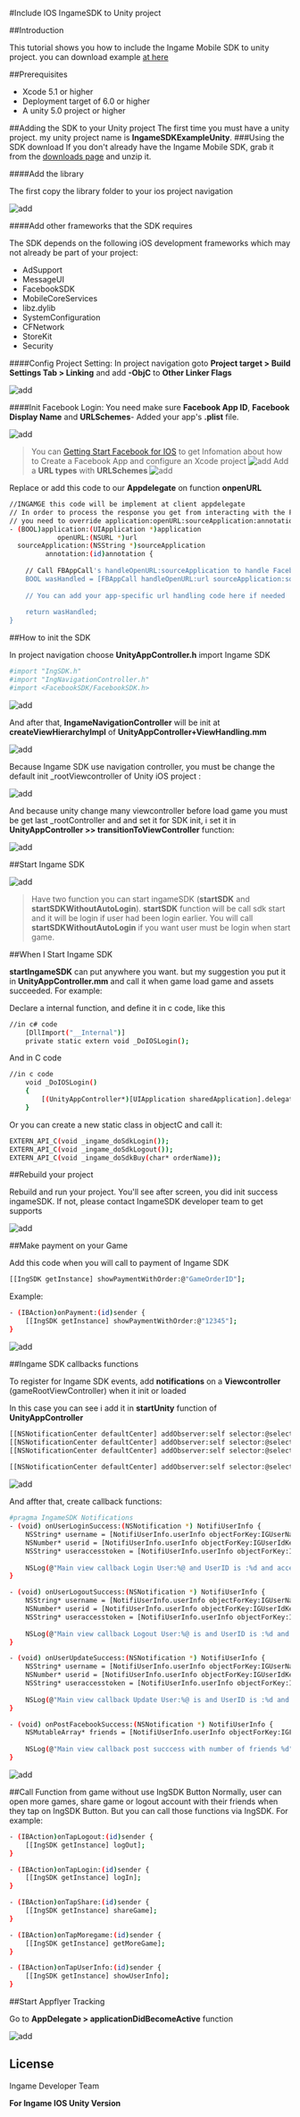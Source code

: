 #Include IOS IngameSDK to Unity project

##Introduction

This tutorial shows you how to include the Ingame Mobile SDK to unity project. you can download example [at here](https://drive.google.com/file/d/0B5igvj6-bthATWFlRmQxNWhkOTA/view?usp=sharing)

##Prerequisites
* Xcode 5.1 or higher
* Deployment target of 6.0 or higher
* A unity 5.0 project or higher

##Adding the SDK to your Unity project
The first time you must have a unity project. my unity project name is **IngameSDKExampleUnity**.
###Using the SDK download
If you don't already have the Ingame Mobile SDK, grab it from the [downloads page](https://github.com/InGameVietnam/iOS-InGameSDKLib/archive/version-2.0.zip) and unzip it.

####Add the library

The first copy the library folder to your ios project navigation

![add](http://i757.photobucket.com/albums/xx212/ichirokudo/Ingame/add7_zpssoqsywl6.png)

####Add other frameworks that the SDK requires

The SDK depends on the following iOS development frameworks which may not already be part of your project:

* AdSupport
* MessageUI
* FacebookSDK
* MobileCoreServices
* libz.dylib
* SystemConfiguration
* CFNetwork
* StoreKit
* Security

####Config Project Setting:
In project navigation goto **Project target > Build Settings Tab > Linking** and add **-ObjC** to **Other Linker Flags**

![add](http://i757.photobucket.com/albums/xx212/ichirokudo/Ingame/Screen%20Shot%202015-07-06%20at%205.11.32%20PM_zpsjnuvxqnl.png)

####Init Facebook Login:
You need make sure **Facebook App ID**, **Facebook Display Name** and **URLSchemes**- Added your app's **.plist** file.

![add](http://i757.photobucket.com/albums/xx212/ichirokudo/Ingame%20iOS/ios-cocos2dx-10_zpsftdwgsqi.png)

>You can [Getting Start Facebook for IOS](https://developers.facebook.com/docs/ios/getting-started) to get Infomation about how to Create a Facebook App and configure an Xcode project
>![add](http://i757.photobucket.com/albums/xx212/ichirokudo/Ingame%20iOS/ios-quickstart-15_zpsyrunzsrb.png)
>Add a **URL types** with **URLSchemes**
>![add](http://i757.photobucket.com/albums/xx212/ichirokudo/Ingame%20iOS/ios-quickstart-16_zpsedr73t0o.png)

Replace or add this code to our **Appdelegate** on function **onpenURL**
```sh
//INGAMGE this code will be implement at client appdelegate
// In order to process the response you get from interacting with the Facebook login process,
// you need to override application:openURL:sourceApplication:annotation:
- (BOOL)application:(UIApplication *)application
            openURL:(NSURL *)url
  sourceApplication:(NSString *)sourceApplication
         annotation:(id)annotation {
    
    // Call FBAppCall's handleOpenURL:sourceApplication to handle Facebook app responses
    BOOL wasHandled = [FBAppCall handleOpenURL:url sourceApplication:sourceApplication];
    
    // You can add your app-specific url handling code here if needed
    
    return wasHandled;
}
```

##How to init the SDK

In project navigation choose **UnityAppController.h** import Ingame SDK
```sh
#import "IngSDK.h"
#import "IngNavigationController.h"
#import <FacebookSDK/FacebookSDK.h>
```
![add](http://i757.photobucket.com/albums/xx212/ichirokudo/Ingame/add8_zpsfj6eyjfv.png)

And after that, **IngameNavigationController** will be init at **createViewHierarchyImpl** of **UnityAppController+ViewHandling.mm**

![add](http://i757.photobucket.com/albums/xx212/ichirokudo/Ingame/add1_zps45kdmqcj.png)

Because Ingame SDK use navigation controller, you must be change the default init _rootViewcontroller of Unity iOS project :

![add](http://i757.photobucket.com/albums/xx212/ichirokudo/Ingame/add2_zpsqp1lp1li.png)

And because unity change many viewcontroller before load game you must be get last _rootController and and set it for SDK init, i set it in **UnityAppController >> transitionToViewController** function:

![add](http://i757.photobucket.com/albums/xx212/ichirokudo/Ingame/add10_zpslxavjhdx.png)

##Start Ingame SDK

![add](http://i757.photobucket.com/albums/xx212/ichirokudo/Ingame/add11_zpsro5czjm8.png)

>Have two function you can start ingameSDK (**startSDK** and **startSDKWithoutAutoLogin**). **startSDK** function will be call sdk start and it will be login if user had been login earlier. You will call **startSDKWithoutAutoLogin** if you want user must be login when start game.

##When I Start Ingame SDK

**startIngameSDK** can put anywhere you want. but my suggestion you put it in **UnityAppController.mm** and call it when game load game and assets succeeded. For example:

Declare a internal function, and define it in c code, like this
```sh
//in c# code
    [DllImport("__Internal")]
    private static extern void _DoIOSLogin();
```
And in C code
```sh
//in c code
	void _DoIOSLogin()
	{
        [(UnityAppController*)[UIApplication sharedApplication].delegate ShowSDK];
	}
```

Or you can create a new static class in objectC and call it:
```sh
EXTERN_API_C(void _ingame_doSdkLogin());
EXTERN_API_C(void _ingame_doSdkLogout());
EXTERN_API_C(void _ingame_doSdkBuy(char* orderName));
```

##Rebuild your project

Rebuild and run your project. You'll see after screen, you did init success ingameSDK. If not, please contact IngameSDK developer team to get supports

![add](http://i757.photobucket.com/albums/xx212/ichirokudo/Ingame/3_zpswhknm0j4.png)

##Make payment on your Game

Add this code when you will call to payment of Ingame SDK
```sh
[[IngSDK getInstance] showPaymentWithOrder:@"GameOrderID"];
```
Example:
```sh
- (IBAction)onPayment:(id)sender {
    [[IngSDK getInstance] showPaymentWithOrder:@"12345"];
}
```
![add](http://i757.photobucket.com/albums/xx212/ichirokudo/Ingame/4_zpsmcecgsom.png)

##Ingame SDK callbacks functions

To register for Ingame SDK events, add **notifications** on a **Viewcontroller** (gameRootViewController) when it init or loaded

In this case you can see i add it in **startUnity** function of **UnityAppController** 
```sh
[[NSNotificationCenter defaultCenter] addObserver:self selector:@selector(onUserLoginSuccess:) name:onUserLoginSuccess object:nil];
[[NSNotificationCenter defaultCenter] addObserver:self selector:@selector(onUserLogoutSuccess:) name:onUserLogoutSuccess object:nil];
[[NSNotificationCenter defaultCenter] addObserver:self selector:@selector(onUserUpdateSuccess:) name:onUserUpdateSuccess object:nil];
    
[[NSNotificationCenter defaultCenter] addObserver:self selector:@selector(onPostFacebookSuccess:) name:onPostFacebookSuccess object:nil];
```
![add](http://i757.photobucket.com/albums/xx212/ichirokudo/Ingame/add12_zpswpdt6s4w.png)

And affter that, create callback functions:
```sh
#pragma IngameSDK Notifications
- (void) onUserLoginSuccess:(NSNotification *) NotifiUserInfo {
    NSString* username = [NotifiUserInfo.userInfo objectForKey:IGUserNameKey];
    NSNumber* userid = [NotifiUserInfo.userInfo objectForKey:IGUserIdKey];
    NSString* useraccesstoken = [NotifiUserInfo.userInfo objectForKey:IGUserAccessTokenKey];
    
    NSLog(@"Main view callback Login User:%@ and UserID is :%d and accesstoken: %@",username,[userid intValue],useraccesstoken);
}

- (void) onUserLogoutSuccess:(NSNotification *) NotifiUserInfo {
    NSString* username = [NotifiUserInfo.userInfo objectForKey:IGUserNameKey];
    NSNumber* userid = [NotifiUserInfo.userInfo objectForKey:IGUserIdKey];
    NSString* useraccesstoken = [NotifiUserInfo.userInfo objectForKey:IGUserAccessTokenKey];
    
    NSLog(@"Main view callback Logout User:%@ is and UserID is :%d and accesstoken: %@",username,[userid intValue],useraccesstoken);
}

- (void) onUserUpdateSuccess:(NSNotification *) NotifiUserInfo {
    NSString* username = [NotifiUserInfo.userInfo objectForKey:IGUserNameKey];
    NSNumber* userid = [NotifiUserInfo.userInfo objectForKey:IGUserIdKey];
    NSString* useraccesstoken = [NotifiUserInfo.userInfo objectForKey:IGUserAccessTokenKey];
    
    NSLog(@"Main view callback Update User:%@ is and UserID is :%d and accesstoken: %@",username,[userid intValue],useraccesstoken);
}

- (void) onPostFacebookSuccess:(NSNotification *) NotifiUserInfo {
    NSMutableArray* friends = [NotifiUserInfo.userInfo objectForKey:IGFriendsKey];
    
    NSLog(@"Main view callback post succcess with number of friends %d", (int)friends.count);
}
```
![add](http://i757.photobucket.com/albums/xx212/ichirokudo/Ingame/add4_zps8hl7ptch.png)

##Call Function from game without use IngSDK Button
Normally, user can open more games, share game or logout account with their friends when they tap on IngSDK Button. But you can call those functions via IngSDK. For example:

```sh
- (IBAction)onTapLogout:(id)sender {
    [[IngSDK getInstance] logOut];
}

- (IBAction)onTapLogin:(id)sender {
    [[IngSDK getInstance] logIn];
}

- (IBAction)onTapShare:(id)sender {
    [[IngSDK getInstance] shareGame];
}

- (IBAction)onTapMoregame:(id)sender {
    [[IngSDK getInstance] getMoreGame];
}

- (IBAction)onTapUserInfo:(id)sender {
    [[IngSDK getInstance] showUserInfo];
}

```

##Start Appflyer Tracking

Go to **AppDelegate > applicationDidBecomeActive** function

![add](http://i757.photobucket.com/albums/xx212/ichirokudo/Ingame/add13_zpssmorxeix.png)


License
----
Ingame Developer Team

**For Ingame IOS Unity Version**
